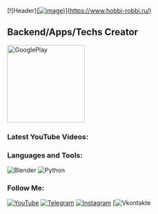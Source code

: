 [![Header][(![image](https://user-images.githubusercontent.com/79011262/172653400-edcfebab-c29f-4aeb-b4d0-59b4c2afadab.png))](https://placepic.ru/wp-content/uploads/2021/02/2fons.ru-14856.jpg)](https://www.hobbi-robbi.ru/)
## Backend/Apps/Techs Creator


<a href="https://play.google.com/store/apps/dev?id=" target="_blank">
  <img src="https://github.com/assets/google_play.png" alt="GooglePlay" width="180"/>
</a>


### Latest YouTube Videos:
<!-- YOUTUBE:START -->
<!-- YOUTUBE:END -->


### Languages and Tools:
![Blender](https://img.shields.io/badge/-Flutter-090909?style=for-the-badge&logo=flutter&logoColor=47C5FB)
![Python](https://i.pinimg.com/originals/a9/ac/a2/a9aca2f4501163a0820d59e0236d2bc8.png)


### Follow Me:
[![YouTube](https://img.shields.io/badge/-YouTube-090909?style=for-the-badge&logo=YouTube&logoColor=FF0000)](https://www.youtube.com/)
[![Telegram](https://img.shields.io/badge/-Telegram-090909?style=for-the-badge&logo=telegram&logoColor=27A0D9)](https://t.me/)
[![Instagram](https://img.shields.io/badge/-Instagram-090909?style=for-the-badge&logo=instagram&logoColor=B4068E)](https://www.instagram.com/)
[![Vkontakte](https://vk.com/alex_stolpovskiy)
